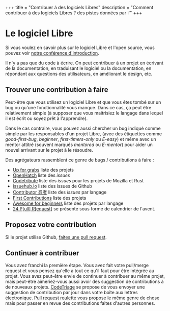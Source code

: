 +++
title = "Contribuer à des logiciels Libres"
description = "Comment contribuer à des logiciels Libres ? des pistes données par l'"
+++

# Le logiciel Libre

Si vous voulez en savoir plus sur le logiciel Libre et l'open source, vous
pouvez voir [notre conférence
d'introduction](./activités/conférences/introduction_libre_open_source/index.md).

Il n'y a pas que du code à écrire. On peut contribuer à un projet en écrivant de la documentation, en traduisant le logiciel ou la documentation, en répondant aux questions des utilisateurs, en améliorant le design, etc.

## Trouver une contribution à faire

Peut-être que vous utilisez un logiciel Libre et que vous êtes tombé sur un bug
ou qu'une fonctionnalité vous manque. Dans ce cas, ça peut être relativement
simple (à supposer que vous maitrisiez le langage dans lequel il est écrit ou
soyez prêt à l'apprendre).

Dans le cas contraire, vous pouvez aussi chercher un bug indiqué comme simple
par les responsables d'un projet Libre, (avec des étiquettes comme
_good-first-bug_, _beginner_, _first-timers-only_ ou _E-easy_) et même avec un
mentor attitré (souvent marqués _mentored_ ou _E-mentor_) pour aider un nouvel
arrivant sur le projet à le résoudre.

Des agrégateurs rassemblent ce genre de bugs / contributions à faire :

- [Up for grabs](https://up-for-grabs.net/) liste des projets
- [OpenHatch](https://openhatch.org/search/) liste des _issues_
- [Codetribute](https://codetribute.mozilla.org/) liste des _issues_ pour les projets de Mozilla et Rust
- [issuehub.io](http://issuehub.io/) liste des issues de Github
- [Contributor 忍者](https://contributor.ninja/) liste des _issues_ par langage
- [First Contributions](https://firstcontributions.github.io/) liste des projets
- [Awesome for beginners](https://github.com/MunGell/awesome-for-beginners#readme) liste des projets par langage
- [24 P[ull] R[equest]](https://24pullrequests.com/) se présente sous forme de calendrier de l'avent.

## Proposez votre contribution

Si le projet utilise Github, [faites une pull request](./documentation/logiciel_libre/pull_request/index.md).

## Continuer à contribuer

Vous avez franchi la première étape. Vous avez fait votre pull/merge request et vous pensez qu'elle a tout ce qu'il faut pour être intégrée au projet. Vous avez peut-être envie de continuer à contribuer au même projet, mais peut-être aimeriez-vous aussi avoir des suggestion de contributions à de nouveaux projets.
[CodeTriage](https://www.codetriage.com/) se propose de vous envoyer une suggestion de contribution par jour dans votre boîte aux lettres électronique.
[Pull request roulette](http://www.pullrequestroulette.com/) vous propose le même genre de chose mais pour passer en revue des contributions faites d'autres personnes.
